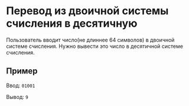 # Перевод из двоичной системы счисления в десятичную
Пользователь вводит число(не длиннее 64 символов) в двоичной системе счисления. Нужно вывести это число в десятичной системе счисления.
## Пример
Ввод: `01001`

Вывод: `9`

